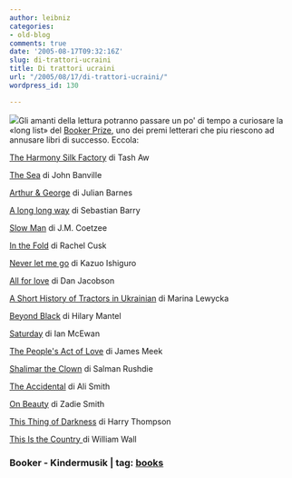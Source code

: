 ```yaml
---
author: leibniz
categories:
- old-blog
comments: true
date: '2005-08-17T09:32:16Z'
slug: di-trattori-ucraini
title: Di trattori ucraini
url: "/2005/08/17/di-trattori-ucraini/"
wordpress_id: 130

---
```

![](https://www.kindermusik.com/kids/images/tractor.gif)Gli amanti della lettura potranno passare un po' di tempo a curiosare la  «long list» del [Booker Prize](https://www.themanbookerprize.com/2005prize/longlist.php), uno dei premi letterari che piu riescono ad annusare libri di successo. Eccola:  

  

[The Harmony Silk Factory](https://www.amazon.com/exec/obidos/ASIN/157322300X/ref=nosim/edazzlenet-20/102-2773527-0343304?dev-t=08FC0AFA9SSP0BEHY8G2) di Tash Aw  

[The Sea](https://www.amazon.com/exec/obidos/ASIN/0330483285/qid=1124043182/sr=2-1/ref=pd_bbs_b_2_1/102-2773527-0343304) di John Banville  

[Arthur & George](https://www.amazon.com/exec/obidos/ASIN/030726310X/qid=1124043278/sr=2-1/ref=pd_bbs_b_2_1/102-2773527-0343304) di Julian Barnes  

[A long long way](https://www.amazon.com/exec/obidos/ASIN/0670033804/qid=1124043410/sr=2-1/ref=pd_bbs_b_2_1/102-2773527-0343304) di Sebastian Barry  

[Slow Man](https://www.amazon.com/exec/obidos/ASIN/0670034592/qid=1124043494/sr=2-1/ref=pd_bbs_b_2_1/102-2773527-0343304) di J.M. Coetzee  

[In the Fold](https://www.amazon.com/exec/obidos/ASIN/0316058270/qid=1124043570/sr=2-1/ref=pd_bbs_b_2_1/102-2773527-0343304) di Rachel Cusk  

[Never let me go](https://www.amazon.com/exec/obidos/ASIN/1400043395/qid=1124043627/sr=2-1/ref=pd_bbs_b_2_1/102-2773527-0343304) di Kazuo Ishiguro  

[All for love](https://www.amazon.com/exec/obidos/tg/detail/-/0241142733/qid=1124043769/sr=1-1/ref=sr_1_1/102-2773527-0343304?v=glance&s=books) di Dan Jacobson  

[A Short History of Tractors in Ukrainian](https://www.amazon.com/exec/obidos/ASIN/1594200440/qid=1124043810/sr=2-1/ref=pd_bbs_b_2_1/102-2773527-0343304) di Marina Lewycka  

[Beyond Black](https://www.amazon.com/exec/obidos/ASIN/0805073566/qid=1124043949/sr=2-1/ref=pd_bbs_b_2_1/102-2773527-0343304) di Hilary Mantel  

[Saturday](https://www.amazon.com/exec/obidos/ASIN/0385511809/qid=1124044314/sr=2-1/ref=pd_bbs_b_2_1/102-2773527-0343304) di Ian McEwan  

[The People's Act of Love](https://www.amazon.com/exec/obidos/ASIN/1841957305/qid=1124044383/sr=2-1/ref=pd_bbs_b_2_1/102-2773527-0343304) di James Meek  

[Shalimar the Clown](https://www.amazon.com/exec/obidos/ASIN/0679463356/qid=1124044437/sr=2-1/ref=pd_bbs_b_2_1/102-2773527-0343304) di Salman Rushdie  

[The Accidental](https://www.amazon.com/exec/obidos/ASIN/0375422250/qid=1124044484/sr=2-3/ref=pd_bbs_b_2_3/102-2773527-0343304) di Ali Smith  

[On Beauty](https://www.amazon.com/exec/obidos/ASIN/1594200637/qid=1124044521/sr=2-1/ref=pd_bbs_b_2_1/102-2773527-0343304) di Zadie Smith  

[This Thing of Darkness](https://www.amazon.com/exec/obidos/ASIN/075530280X/qid=1124044551/sr=2-1/ref=pd_bbs_b_2_1/102-2773527-0343304) di Harry Thompson  

[This Is the Country ](https://www.amazon.com/exec/obidos/ASIN/0340822155/qid=1124044559/sr=2-1/ref=pd_bbs_b_2_1/102-2773527-0343304) di William Wall  



### Booker - Kindermusik | tag: [books](https://www.technorati.com/tags/books)
